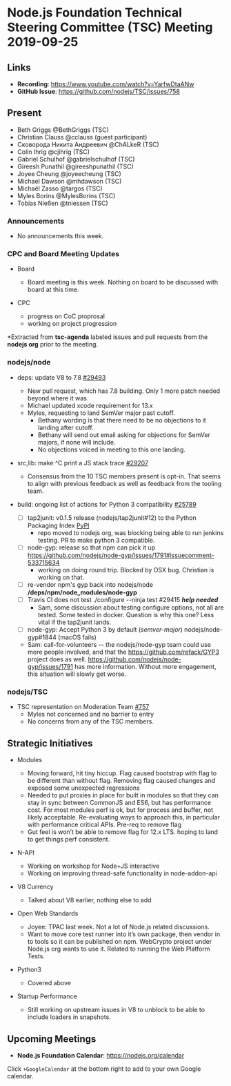 # Node.js Foundation Technical Steering Committee (TSC) Meeting 2019-09-25

## Links

* **Recording**:  <https://www.youtube.com/watch?v=YarfwDtaANw>
* **GitHub Issue**: <https://github.com/nodejs/TSC/issues/758>

## Present

* Beth Griggs @BethGriggs (TSC)
* Christian Clauss @cclauss (guest participant)
* Сковорода Никита Андреевич @ChALkeR (TSC)
* Colin Ihrig @cjihrig (TSC)
* Gabriel Schulhof @gabrielschulhof (TSC)
* Gireesh Punathil @gireeshpunathil (TSC)
* Joyee Cheung @joyeecheung (TSC)
* Michael Dawson @mhdawson (TSC)
* Michaël Zasso @targos (TSC)
* Myles Borins @MylesBorins (TSC)
* Tobias Nießen @tniessen (TSC)

### Announcements

* No announcements this week.

### CPC and Board Meeting Updates

* Board
  * Board meeting is this week. Nothing on board to be discussed with board at this time.

* CPC
  * progress on CoC proprosal
  * working on project progression

\*Extracted from **tsc-agenda** labeled issues and pull requests from the **nodejs org** prior to the meeting.

### nodejs/node

* deps: update V8 to 7.8 [#29493](https://github.com/nodejs/node/pull/29493)
  * New pull request, which has 7.8 building. Only 1 more patch needed beyond where it was
  * Michael updated xcode requirement for 13.x
  * Myles, requesting to land SemVer major past cutoff.
    * Bethany wording is that there need to be no objections to it landing after cutoff.
    * Bethany will send out email asking for objections for SemVer majors, if none will include.
    * No objections voiced in meeting to this one landing.

* src,lib: make ^C print a JS stack trace [#29207](https://github.com/nodejs/node/pull/29207)
  * Consensus from the 10 TSC members present is opt-in. That seems to align with previous
    feedback as well as feedback from the tooling team.

* build: ongoing list of actions for Python 3 compatibility [#25789](https://github.com/nodejs/node/issues/25789)
  * [ ] tap2junit: v0.1.5 release (nodejs/tap2junit#12) to the Python Packaging Index    [PyPI](https://pypi.org/project/tap2junit)
    * repo moved to nodejs org, was blocking being able to run jenkins testing. PR
      to make python 3 compatible.
  * [ ] node-gyp: release so that npm can pick it up <https://github.com/nodejs/node-gyp/issues/1791#issuecomment-533715634>
    * working on doing round trip. Blocked by OSX bug. Christian is working on that.
  * [ ] re-vendor npm's gyp back into nodejs/node **/deps/npm/node\_modules/node-gyp**
  * [ ] Travis CI does not test ./configure --ninja test #29415   _**help needed**_
    * Sam, some discussion about testing configure options, not all are tested.  Some tested
      in docker. Question is why this one?  Less vital if the tap2junit lands.
  * [ ] node-gyp: Accept Python 3 by default (_semver-major_) nodejs/node-gyp#1844 (macOS fails)
  * Sam: call-for-volunteers  -- the nodejs/node-gyp team could use more people involved, and that the  <https://github.com/refack/GYP3> project does as well. <https://github.com/nodejs/node-gyp/issues/1791> has more information. Without more engagement, this situation will slowly get worse.

### nodejs/TSC

* TSC representation on Moderation Team [#757](https://github.com/nodejs/TSC/issues/757)
  * Myles not concerned and no barrier to entry
  * No concerns from any of the TSC members.

## Strategic Initiatives

* Modules
  * Moving forward, hit tiny hiccup. Flag caused bootstrap with flag to be different than without
    flag. Removing flag caused changes and exposed some unexpected regressions
  * Needed to put proxies in place for built in modules so that they can stay in sync between
    CommonJS and ES6, but has performance cost. For most modules perf is ok, but for process
    and buffer, not likely acceptable.  Re-evaluating ways to approach this, in particular with
    performance critical APIs. Pre-req to remove flag
  * Gut feel is won’t be able to remove flag for 12.x LTS. hoping to land to get things perf
    consistent.

* N-API
  * Working on workshop for Node+JS interactive
  * Working on improving thread-safe functionality in node-addon-api

* V8 Currency
  * Talked about V8 earlier, nothing else to add

* Open Web Standards
  * Joyee: TPAC last week. Not a lot of Node.js related discussions.
  * Want to move core test runner into it’s own package, then vendor in to tools so it can be
    published on npm.  WebCrypto project under Node.js org wants to use it.  Related to running
    the Web Platform Tests.

* Python3
  * Covered above

* Startup Performance
  * Still working on upstream issues in V8 to unblock to be able to include loaders in snapshots.

## Upcoming Meetings

* **Node.js Foundation Calendar**: <https://nodejs.org/calendar>

Click `+GoogleCalendar` at the bottom right to add to your own Google calendar.
